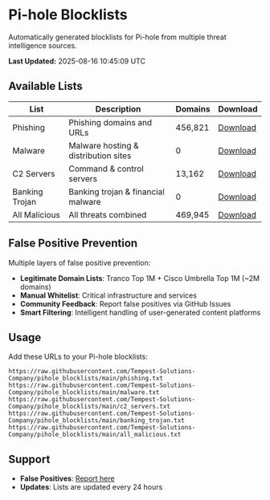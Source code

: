 # Pi-hole Blocklists

Automatically generated blocklists for Pi-hole from multiple threat intelligence sources.

**Last Updated:** 2025-08-16 10:45:09 UTC

## Available Lists

| List | Description | Domains | Download |
|------|-------------|---------|----------|
| Phishing | Phishing domains and URLs | 456,821 | [Download](phishing.txt) |
| Malware | Malware hosting & distribution sites | 0 | [Download](malware.txt) |
| C2 Servers | Command & control servers | 13,162 | [Download](c2_servers.txt) |
| Banking Trojan | Banking trojan & financial malware | 0 | [Download](banking_trojan.txt) |
| All Malicious | All threats combined | 469,945 | [Download](all_malicious.txt) |
## False Positive Prevention

Multiple layers of false positive prevention:

- **Legitimate Domain Lists**: Tranco Top 1M + Cisco Umbrella Top 1M (~2M domains)
- **Manual Whitelist**: Critical infrastructure and services
- **Community Feedback**: Report false positives via GitHub Issues
- **Smart Filtering**: Intelligent handling of user-generated content platforms

## Usage

Add these URLs to your Pi-hole blocklists:

```
https://raw.githubusercontent.com/Tempest-Solutions-Company/pihole_blocklists/main/phishing.txt
https://raw.githubusercontent.com/Tempest-Solutions-Company/pihole_blocklists/main/malware.txt
https://raw.githubusercontent.com/Tempest-Solutions-Company/pihole_blocklists/main/c2_servers.txt
https://raw.githubusercontent.com/Tempest-Solutions-Company/pihole_blocklists/main/banking_trojan.txt
https://raw.githubusercontent.com/Tempest-Solutions-Company/pihole_blocklists/main/all_malicious.txt
```

## Support

- **False Positives**: [Report here](https://github.com/Tempest-Solutions-Company/pihole_blocklists/issues)
- **Updates**: Lists are updated every 24 hours
